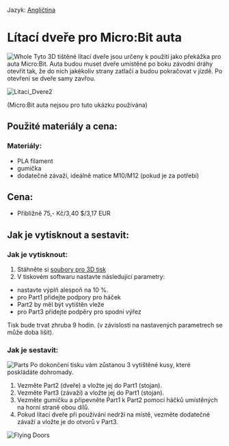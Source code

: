 Jazyk: [Angličtina](README.md)
# Lítací dveře pro Micro:Bit auta
![Whole](https://github.com/pslib-cz/2022-p2a-mme-pppp-JakesJakub/assets/91247920/a972b093-5f7a-4146-870c-2eb50b908a64)
  Tyto 3D tištěné lítací dveře jsou určeny k použití jako překážka pro auta Micro:Bit. Auta budou muset dveře umístěné po boku závodní dráhy otevřít tak, že do nich jakékoliv strany zatlačí a budou pokračovat v jízdě. Po otevření se dveře samy zavřou.

  
![Litaci_Dvere2](https://github.com/pslib-cz/2022-p2a-mme-pppp-JakesJakub/assets/91247920/9e223168-c5ee-4df1-b5ea-23f60a4a301a)

(Micro:Bit auta nejsou pro tuto ukázku používána)

## Použité materiály a cena:
### Materiály:
- PLA filament
- gumička
- dodatečné závaží, ideálně matice M10/M12 (pokud je za potřebí)

## Cena:
- Přibližně 75,- Kč/3,40 $/3,17 EUR

## Jak je vytisknout a sestavit:

### Jak je vytisknout:
1. Stáhněte si [soubory pro 3D tisk](FilesFor3DPrint)
2. V tiskovém softwaru nastavte následující parametry:
- nastavte výplň alespoň na 10 %.
- pro Part1 přidejte podpory pro háček
- Part2 by měl být vytištěn vleže
- pro Part3 přidejte podpěry pro spodní výřez

 Tisk bude trvat zhruba 9 hodin. (v závislosti na nastavených parametrech se může doba lišit).

### Jak je sestavit:
![Parts](https://github.com/pslib-cz/2022-p2a-mme-pppp-JakesJakub/assets/91247920/fce6e320-5df5-434b-992b-209d5fcbc50d)
Po dokončení tisku vám zůstanou 3 vytištěné kusy, které poskládáte dohromady.
1. Vezměte Part2 (dveře) a vložte jej do Part1 (stojan).
2. Vezměte Part3 (závaží) a vložte jej do Part1 (stojan).
3. Vezměte gumičku a připevněte Part1 k Part2 pomocí háčků umístěných na horní straně obou dílů.
4. Pokud lítací dveře při používání nedrží na místě, vezměte dodatečné závaží a vložte je do otvorů v Part3.

![Flying Doors](https://github.com/pslib-cz/2022-p2a-mme-pppp-JakesJakub/assets/91247920/87acfa26-db0c-4b8d-8b42-fe49f5255caa)
